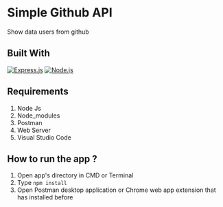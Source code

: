 # Simple Github API

Show data users from github

## Built With

[![Express.js](https://img.shields.io/badge/Express.js-4.x-orange.svg?style=rounded-square)](https://expressjs.com/en/starter/installing.html)
[![Node.js](https://img.shields.io/badge/Node.js-v.12.13-green.svg?style=rounded-square)](https://nodejs.org/)

## Requirements

1. Node Js
2. Node_modules
3. Postman
4. Web Server
5. Visual Studio Code

## How to run the app ?

1. Open app's directory in CMD or Terminal
2. Type `npm install`
3. Open Postman desktop application or Chrome web app extension that has installed before
